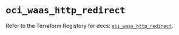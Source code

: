 # `oci_waas_http_redirect`

Refer to the Terraform Registory for docs: [`oci_waas_http_redirect`](https://registry.terraform.io/providers/oracle/oci/6.18.0/docs/resources/waas_http_redirect).
